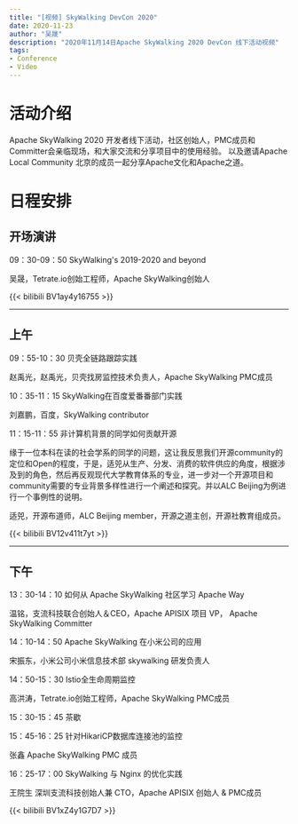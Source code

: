```yaml
---
title: "[视频] SkyWalking DevCon 2020"
date: 2020-11-23
author: "吴晟"
description: "2020年11月14日Apache SkyWalking 2020 DevCon 线下活动视频"
tags:
- Conference
- Video
---
```


# 活动介绍
Apache SkyWalking 2020 开发者线下活动，社区创始人，PMC成员和Committer会亲临现场，和大家交流和分享项目中的使用经验。
以及邀请Apache Local Community 北京的成员一起分享Apache文化和Apache之道。

# 日程安排
## 开场演讲
09：30-09：50   SkyWalking's 2019-2020 and beyond

吴晟，Tetrate.io创始工程师，Apache SkyWalking创始人

{{< bilibili BV1ay4y16755 >}}

___

## 上午

09：55-10：30   贝壳全链路跟踪实践

赵禹光，赵禹光，贝壳找房监控技术负责人，Apache SkyWalking PMC成员


10：35-11：15   SkyWalking在百度爱番番部门实践

刘嘉鹏，百度，SkyWalking contributor


11：15-11：55   非计算机背景的同学如何贡献开源

缘于一位本科在读的社会学系的同学的问题，这让我反思我们开源community的定位和Open的程度，于是，适兕从生产、分发、消费的软件供应的角度，根据涉及到的角色，然后再反观现代大学教育体系的专业，进一步对一个开源项目和community需要的专业背景多样性进行一个阐述和探究。并以ALC Beijing为例进行一个事例性的说明。

适兕，开源布道师，ALC Beijing member，开源之道主创，开源社教育组成员。


{{< bilibili BV12v411t7yt >}}
___
## 下午

13：30-14：10   如何从 Apache SkyWalking 社区学习 Apache Way

温铭，支流科技联合创始人＆CEO，Apache APISIX 项目 VP， Apache SkyWalking Committer



14：10-14：50   Apache SkyWalking 在小米公司的应用

宋振东，小米公司小米信息技术部 skywalking 研发负责人



14：50-15：30   Istio全生命周期监控 

高洪涛，Tetrate.io创始工程师，Apache SkyWalking PMC成员


15：30-15：45   茶歇


15：45-16：25  针对HikariCP数据库连接池的监控

张鑫 Apache SkyWalking PMC 成员


16：25-17：00   SkyWalking 与 Nginx 的优化实践

王院生 深圳支流科技创始人兼 CTO，Apache APISIX 创始人 & PMC成员

{{< bilibili BV1xZ4y1G7D7 >}}